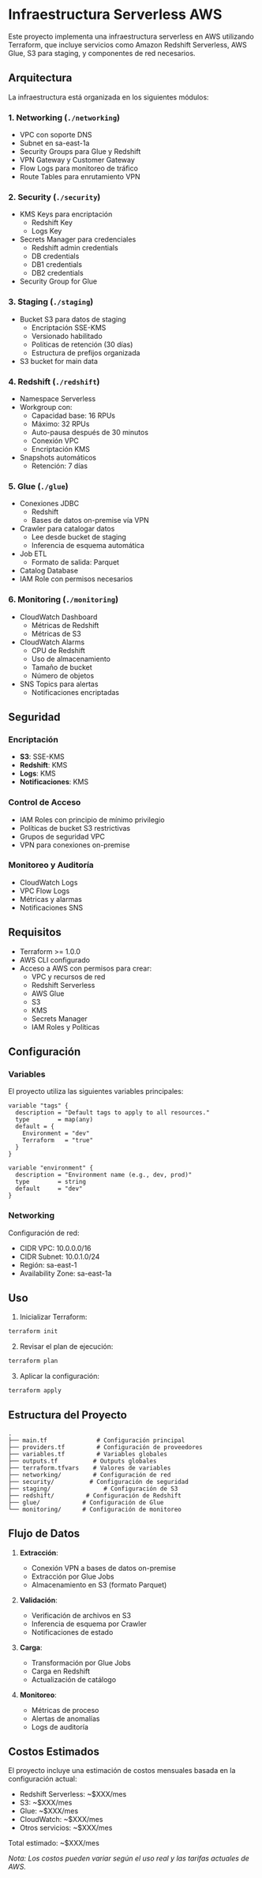 # Infraestructura Serverless AWS

Este proyecto implementa una infraestructura serverless en AWS utilizando Terraform, que incluye servicios como Amazon Redshift Serverless, AWS Glue, S3 para staging, y componentes de red necesarios.

## Arquitectura

La infraestructura está organizada en los siguientes módulos:

### 1. Networking (`./networking`)
- VPC con soporte DNS
- Subnet en sa-east-1a
- Security Groups para Glue y Redshift
- VPN Gateway y Customer Gateway
- Flow Logs para monitoreo de tráfico
- Route Tables para enrutamiento VPN

### 2. Security (`./security`)
- KMS Keys para encriptación
  - Redshift Key
  - Logs Key
- Secrets Manager para credenciales
  - Redshift admin credentials
  - DB credentials
  - DB1 credentials
  - DB2 credentials
- Security Group for Glue

### 3. Staging (`./staging`)
- Bucket S3 para datos de staging
  - Encriptación SSE-KMS
  - Versionado habilitado
  - Políticas de retención (30 días)
  - Estructura de prefijos organizada
- S3 bucket for main data

### 4. Redshift (`./redshift`)
- Namespace Serverless
- Workgroup con:
  - Capacidad base: 16 RPUs
  - Máximo: 32 RPUs
  - Auto-pausa después de 30 minutos
  - Conexión VPC
  - Encriptación KMS
- Snapshots automáticos
  - Retención: 7 días

### 5. Glue (`./glue`)
- Conexiones JDBC
  - Redshift
  - Bases de datos on-premise vía VPN
- Crawler para catalogar datos
  - Lee desde bucket de staging
  - Inferencia de esquema automática
- Job ETL
  - Formato de salida: Parquet
- Catalog Database
- IAM Role con permisos necesarios

### 6. Monitoring (`./monitoring`)
- CloudWatch Dashboard
  - Métricas de Redshift
  - Métricas de S3
- CloudWatch Alarms
  - CPU de Redshift
  - Uso de almacenamiento
  - Tamaño de bucket
  - Número de objetos
- SNS Topics para alertas
  - Notificaciones encriptadas

## Seguridad

### Encriptación
- **S3**: SSE-KMS
- **Redshift**: KMS
- **Logs**: KMS
- **Notificaciones**: KMS

### Control de Acceso
- IAM Roles con principio de mínimo privilegio
- Políticas de bucket S3 restrictivas
- Grupos de seguridad VPC
- VPN para conexiones on-premise

### Monitoreo y Auditoría
- CloudWatch Logs
- VPC Flow Logs
- Métricas y alarmas
- Notificaciones SNS

## Requisitos

- Terraform >= 1.0.0
- AWS CLI configurado
- Acceso a AWS con permisos para crear:
  - VPC y recursos de red
  - Redshift Serverless
  - AWS Glue
  - S3
  - KMS
  - Secrets Manager
  - IAM Roles y Políticas

## Configuración

### Variables

El proyecto utiliza las siguientes variables principales:

```hcl
variable "tags" {
  description = "Default tags to apply to all resources."
  type        = map(any)
  default = {
    Environment = "dev"
    Terraform   = "true"
  }
}

variable "environment" {
  description = "Environment name (e.g., dev, prod)"
  type        = string
  default     = "dev"
}
```

### Networking

Configuración de red:
- CIDR VPC: 10.0.0.0/16
- CIDR Subnet: 10.0.1.0/24
- Región: sa-east-1
- Availability Zone: sa-east-1a

## Uso

1. Inicializar Terraform:
```bash
terraform init
```

2. Revisar el plan de ejecución:
```bash
terraform plan
```

3. Aplicar la configuración:
```bash
terraform apply
```

## Estructura del Proyecto

```
.
├── main.tf              # Configuración principal
├── providers.tf         # Configuración de proveedores
├── variables.tf         # Variables globales
├── outputs.tf          # Outputs globales
├── terraform.tfvars    # Valores de variables
├── networking/         # Configuración de red
├── security/          # Configuración de seguridad
├── staging/               # Configuración de S3
├── redshift/         # Configuración de Redshift
├── glue/            # Configuración de Glue
└── monitoring/      # Configuración de monitoreo
```

## Flujo de Datos

1. **Extracción**:
   - Conexión VPN a bases de datos on-premise
   - Extracción por Glue Jobs
   - Almacenamiento en S3 (formato Parquet)

2. **Validación**:
   - Verificación de archivos en S3
   - Inferencia de esquema por Crawler
   - Notificaciones de estado

3. **Carga**:
   - Transformación por Glue Jobs
   - Carga en Redshift
   - Actualización de catálogo

4. **Monitoreo**:
   - Métricas de proceso
   - Alertas de anomalías
   - Logs de auditoría

## Costos Estimados

El proyecto incluye una estimación de costos mensuales basada en la configuración actual:

- Redshift Serverless: ~$XXX/mes
- S3: ~$XXX/mes
- Glue: ~$XXX/mes
- CloudWatch: ~$XXX/mes
- Otros servicios: ~$XXX/mes

Total estimado: ~$XXX/mes

*Nota: Los costos pueden variar según el uso real y las tarifas actuales de AWS.* 